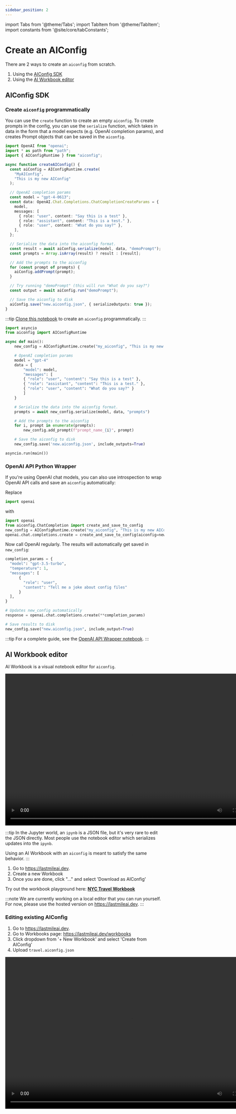 ```yaml
---
sidebar_position: 2
---
```


import Tabs from '@theme/Tabs';
import TabItem from '@theme/TabItem';
import constants from '@site/core/tabConstants';

# Create an AIConfig

There are 2 ways to create an `aiconfig` from scratch.

1. Using the [AIConfig SDK](#aiconfig-sdk)
2. Using the [AI Workbook editor](#ai-workbook-editor)

## AIConfig SDK

<!-- [![colab](https://colab.research.google.com/assets/colab-badge.svg)](https://github.com/lastmile-ai/aiconfig/blob/main/cookbooks/Create-AIConfig-Programmatically/create_aiconfig_programmatically.ipynb) -->

### Create `aiconfig` programmatically

You can use the `create` function to create an empty `aiconfig`. To create prompts in the config, you can use the `serialize` function, which takes in data in the form that a model expects (e.g. OpenAI completion params), and creates Prompt objects that can be saved in the `aiconfig`.

<Tabs groupId="aiconfig-language" queryString defaultValue={constants.defaultAIConfigLanguage} values={constants.aiConfigLanguages}>
<TabItem value="node">

```typescript title="app.ts"
import OpenAI from "openai";
import * as path from "path";
import { AIConfigRuntime } from "aiconfig";

async function createAIConfig() {
  const aiConfig = AIConfigRuntime.create(
    "MyAIConfig",
    "This is my new AIConfig"
  );

  // OpenAI completion params
  const model = "gpt-4-0613";
  const data: OpenAI.Chat.Completions.ChatCompletionCreateParams = {
    model,
    messages: [
      { role: "user", content: "Say this is a test" },
      { role: "assistant", content: "This is a test." },
      { role: "user", content: "What do you say?" },
    ],
  };

  // Serialize the data into the aiconfig format.
  const result = await aiConfig.serialize(model, data, "demoPrompt");
  const prompts = Array.isArray(result) ? result : [result];

  // Add the prompts to the aiconfig
  for (const prompt of prompts) {
    aiConfig.addPrompt(prompt);
  }

  // Try running "demoPrompt" (this will run "What do you say?")
  const output = await aiConfig.run("demoPrompt");

  // Save the aiconfig to disk
  aiConfig.save("new.aiconfig.json", { serializeOutputs: true });
}
```

</TabItem>
<TabItem value="python">

:::tip
[Clone this notebook](https://github.com/lastmile-ai/aiconfig/blob/main/cookbooks/Create-AIConfig-Programmatically/create_aiconfig_programmatically.ipynb) to create an `aiconfig` programmatically.
:::

```python title="app.py"
import asyncio
from aiconfig import AIConfigRuntime

async def main():
    new_config = AIConfigRuntime.create("my_aiconfig", "This is my new AIConfig")

    # OpenAI completion params
    model = "gpt-4"
    data = {
        "model": model,
        "messages": [
        { "role": "user", "content": "Say this is a test" },
        { "role": "assistant", "content": "This is a test." },
        { "role": "user", "content": "What do you say?" }
        ]
    }

    # Serialize the data into the aiconfig format.
    prompts = await new_config.serialize(model, data, "prompts")

    # Add the prompts to the aiconfig
    for i, prompt in enumerate(prompts):
        new_config.add_prompt(f"prompt_name_{i}", prompt)

    # Save the aiconfig to disk
    new_config.save('new.aiconfig.json', include_outputs=True)

asyncio.run(main())
```

</TabItem>
</Tabs>

### OpenAI API Python Wrapper

If you're using OpenAI chat models, you can also use introspection to wrap OpenAI API calls and save an `aiconfig` automatically:

Replace

```python
import openai
```

with

```python
import openai
from aiconfig.ChatCompletion import create_and_save_to_config
new_config = AIConfigRuntime.create("my_aiconfig", "This is my new AIConfig")
openai.chat.completions.create = create_and_save_to_config(aiconfig=new_config)
```

Now call OpenAI regularly. The results will automatically get saved in `new_config`:

```python
completion_params = {
  "model": "gpt-3.5-turbo",
  "temperature": 1,
  "messages": [
      {
        "role": "user",
        "content": "Tell me a joke about config files"
      }
  ],
}

# Updates new_config automatically
response = openai.chat.completions.create(**completion_params)

# Save results to disk
new_config.save("new.aiconfig.json", include_output=True)
```

:::tip
For a complete guide, see the [OpenAI API Wrapper notebook](https://github.com/lastmile-ai/aiconfig/blob/main/cookbooks/OpenAI-ChatCompletion-AIConfigWrapper/openai_wrapper.ipynb).
:::

## AI Workbook editor

AI Workbook is a visual notebook editor for `aiconfig`.

<p align="center">
<video controls height="480" width="800">
    <source src="https://github.com/lastmile-ai/aiconfig/assets/81494782/d826b872-eab6-4245-91dc-96a509b4f5ec"/>
  </video>
</p>

:::tip
In the Jupyter world, an `ipynb` is a JSON file, but it's very rare to edit the JSON directly. Most people use the notebook editor which serializes updates into the `ipynb`.

Using an AI Workbook with an `aiconfig` is meant to satisfy the same behavior.
:::

1. Go to https://lastmileai.dev.
2. Create a new Workbook
3. Once you are done, click "..." and select 'Download as AIConfig'

Try out the workbook playground here: **[NYC Travel Workbook](https://lastmileai.dev/workbooks/clooqs3p200kkpe53u6n2rhr9)**

:::note
We are currently working on a local editor that you can run yourself. For now, please use the hosted version on https://lastmileai.dev.
:::

### Editing existing AIConfig

1. Go to https://lastmileai.dev.
2. Go to Workbooks page: https://lastmileai.dev/workbooks
3. Click dropdown from '+ New Workbook' and select 'Create from AIConfig'
4. Upload `travel.aiconfig.json`

<p align="center">
<video controls height="480" width="800">
    <source src="https://github.com/lastmile-ai/aiconfig/assets/81494782/5d901493-bbda-4f8e-93c7-dd9a91bf242e"/>
  </video>
</p>
